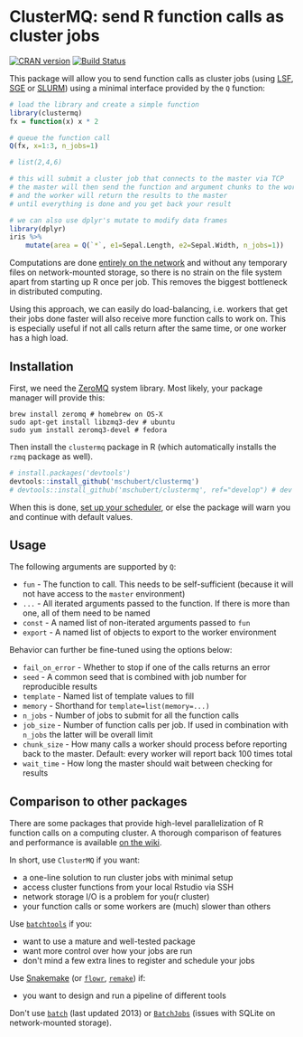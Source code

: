 ClusterMQ: send R function calls as cluster jobs
================================================

[![CRAN version](http://www.r-pkg.org/badges/version/clustermq)](https://cran.r-project.org/package=clustermq)
[![Build Status](https://travis-ci.org/mschubert/clustermq.svg?branch=master)](https://travis-ci.org/mschubert/clustermq)

This package will allow you to send function calls as cluster jobs (using
[LSF](https://github.com/mschubert/clustermq/wiki/LSF),
[SGE](https://github.com/mschubert/clustermq/wiki/SGE) or
[SLURM](https://github.com/mschubert/clustermq/wiki/SLURM))
using a minimal interface provided by the `Q` function:

```r
# load the library and create a simple function
library(clustermq)
fx = function(x) x * 2

# queue the function call 
Q(fx, x=1:3, n_jobs=1)

# list(2,4,6)

# this will submit a cluster job that connects to the master via TCP
# the master will then send the function and argument chunks to the worker
# and the worker will return the results to the master
# until everything is done and you get back your result

# we can also use dplyr's mutate to modify data frames
library(dplyr)
iris %>%
    mutate(area = Q(`*`, e1=Sepal.Length, e2=Sepal.Width, n_jobs=1))
```

Computations are done [entirely on the
network](https://github.com/armstrtw/rzmq) and without any temporary files on
network-mounted storage, so there is no strain on the file system apart from
starting up R once per job. This removes the biggest bottleneck in distributed
computing.

Using this approach, we can easily do load-balancing, i.e. workers that get
their jobs done faster will also receive more function calls to work on. This
is especially useful if not all calls return after the same time, or one worker
has a high load.

Installation
------------

First, we need the [ZeroMQ](https://github.com/ropensci/rzmq#installation)
system library. Most likely, your package manager will provide this:

```{sh eval=FALSE}
brew install zeromq # homebrew on OS-X
sudo apt-get install libzmq3-dev # ubuntu
sudo yum install zeromq3-devel # fedora
```

Then install the `clustermq` package in R (which automatically installs the
`rzmq` package as well).

```r
# install.packages('devtools')
devtools::install_github('mschubert/clustermq')
# devtools::install_github('mschubert/clustermq', ref="develop") # dev version
```

When this is done, [set up your
scheduler](https://github.com/mschubert/clustermq/wiki#setting-up-the-scheduler),
or else the package will warn you and continue with default values.

Usage
-----

The following arguments are supported by `Q`:

 * `fun` - The function to call. This needs to be self-sufficient (because it
        will not have access to the `master` environment)
 * `...` - All iterated arguments passed to the function. If there is more than
        one, all of them need to be named
 * `const` - A named list of non-iterated arguments passed to `fun`
 * `export` - A named list of objects to export to the worker environment

Behavior can further be fine-tuned using the options below:

 * `fail_on_error` - Whether to stop if one of the calls returns an error
 * `seed` - A common seed that is combined with job number for reproducible results
 * `template` - Named list of template values to fill
 * `memory` - Shorthand for `template=list(memory=...)`
 * `n_jobs` - Number of jobs to submit for all the function calls
 * `job_size` - Number of function calls per job. If used in combination with
        `n_jobs` the latter will be overall limit
 * `chunk_size` - How many calls a worker should process before reporting back
        to the master. Default: every worker will report back 100 times total
 * `wait_time` - How long the master should wait between checking for results

Comparison to other packages
----------------------------

There are some packages that provide high-level parallelization of R function calls
on a computing cluster. A thorough comparison of features and performance is available
[on the wiki](https://github.com/mschubert/clustermq/wiki#comparison-to-other-packages).

In short, use `ClusterMQ` if you want:

* a one-line solution to run cluster jobs with minimal setup
* access cluster functions from your local Rstudio via SSH
* network storage I/O is a problem for you(r cluster)
* your function calls or some workers are (much) slower than others

Use [`batchtools`](https://github.com/mllg/batchtools) if you:

* want to use a mature and well-tested package
* want more control over how your jobs are run
* don't mind a few extra lines to register and schedule your jobs

Use [Snakemake](https://snakemake.readthedocs.io/en/latest/) (or
[`flowr`](https://github.com/sahilseth/flowr),
[`remake`](https://github.com/richfitz/remake)) if:

* you want to design and run a pipeline of different tools

Don't use [`batch`](https://cran.r-project.org/web/packages/batch/index.html)
(last updated 2013) or [`BatchJobs`](https://github.com/tudo-r/BatchJobs)
(issues with SQLite on network-mounted storage).
